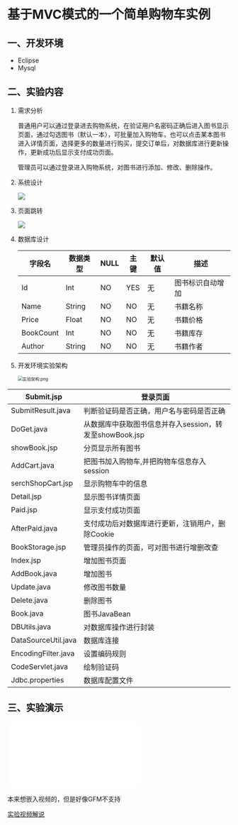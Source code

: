 # 基于MVC模式的一个简单购物车实例

##  一、开发环境

- Eclipse
- Mysql

## 二、实验内容

1. 需求分析

   普通用户可以通过登录进去购物系统，在验证用户名密码正确后进入图书显示页面，通过勾选图书（默认一本），可批量加入购物车，也可以点击某本图书进入详情页面，选择更多的数量进行购买，提交订单后，对数据库进行更新操作，更新成功后显示支付成功页面。

   管理员可以通过登录进入购物系统，对图书进行添加、修改、删除操作。

2. 系统设计

   [![](https://mermaid.ink/img/eyJjb2RlIjoiZ3JhcGggVERcblx0QShMb2dpbiBpbikgLS0-IEJ76aqM6K-B56CB5piv5ZCm5q2j56GufVxuXHRCIC0tPiB8Tm98QVxuXHRCIC0tPiB8WWVzfEN755So5oi35ZCN5LiO5a-G56CB5piv5ZCm5q2j56GufVxuXHRDIC0tPiB8Tm98QVxuXHRDIC0tPiBEW1Nob3cgYm9vayBsaXN0XVxuXHREIC0tPiB8Q2xpY2sgc2hvcENhcnQgYnV0dG9ufEVbU2hvdyBzaG9wQ2FydCBpbmZvXVxuXHREIC0tPiB8Q2xpY2sgbW9yZSBkZXRhaWx8RltTaG93IGJvb2sgcHJpY2UgcXVhbnRpdHkgYXV0aG9yXVxuXHRFIC0tPnxDbGljayBCdXkgYnV0dG9ufEdbVXBkYXRlIGRhdGViYXNlLGRpc3BsYXkgcGF5bWVudCBzdWNjZXNzIGluZm9dXG5cdEUgLS0-fENsaWNrIEJhY2sgYnV0dG9ufCBEXG5cdEYgLS0-fENsaWNrIEJ1eSBidXR0b258IEdcblx0RiAtLT58Q2xpY2sgQmFjayBidXR0b258IERcblx0RyAtLT4gSChMb2dpbiBvdXQpXG5cbmNsYXNzRGVmIGNsYXNzTmFtZSBmaWxsOiNmZmNjMDAsc3Ryb2tlOiMwMDAsc3Ryb2tlLXdpZHRoOjJweCxmb250LWZhbWlseTpjb25zb2xhcztcbmNsYXNzIEEsQixDLEQsRSxGLEcsSCBjbGFzc05hbWU7XG5cdFxuXHRcdCIsIm1lcm1haWQiOnsidGhlbWUiOiJkZWZhdWx0In19)](https://mermaid-js.github.io/mermaid-live-editor/#/edit/eyJjb2RlIjoiZ3JhcGggVERcblx0QShMb2dpbiBpbikgLS0-IEJ76aqM6K-B56CB5piv5ZCm5q2j56GufVxuXHRCIC0tPiB8Tm98QVxuXHRCIC0tPiB8WWVzfEN755So5oi35ZCN5LiO5a-G56CB5piv5ZCm5q2j56GufVxuXHRDIC0tPiB8Tm98QVxuXHRDIC0tPiBEW1Nob3cgYm9vayBsaXN0XVxuXHREIC0tPiB8Q2xpY2sgc2hvcENhcnQgYnV0dG9ufEVbU2hvdyBzaG9wQ2FydCBpbmZvXVxuXHREIC0tPiB8Q2xpY2sgbW9yZSBkZXRhaWx8RltTaG93IGJvb2sgcHJpY2UgcXVhbnRpdHkgYXV0aG9yXVxuXHRFIC0tPnxDbGljayBCdXkgYnV0dG9ufEdbVXBkYXRlIGRhdGViYXNlLGRpc3BsYXkgcGF5bWVudCBzdWNjZXNzIGluZm9dXG5cdEUgLS0-fENsaWNrIEJhY2sgYnV0dG9ufCBEXG5cdEYgLS0-fENsaWNrIEJ1eSBidXR0b258IEdcblx0RiAtLT58Q2xpY2sgQmFjayBidXR0b258IERcblx0RyAtLT4gSChMb2dpbiBvdXQpXG5cbmNsYXNzRGVmIGNsYXNzTmFtZSBmaWxsOiNmZmNjMDAsc3Ryb2tlOiMwMDAsc3Ryb2tlLXdpZHRoOjJweCxmb250LWZhbWlseTpjb25zb2xhcztcbmNsYXNzIEEsQixDLEQsRSxGLEcsSCBjbGFzc05hbWU7XG5cdFxuXHRcdCIsIm1lcm1haWQiOnsidGhlbWUiOiJkZWZhdWx0In19)
   
   
   
3. 页面跳转

   

   [![](https://mermaid.ink/img/eyJjb2RlIjoiZ3JhcGggVERcblx0QShTdWJtaS5qc3ApIC0tPiBCKFN1Ym1pdFJlc3VsdC5qYXZhKVxuXHRCIC0tPiBDKERvZ2V0LmphdmEpXG5cdEMgLS0-IEQoU2hvd2Jvb2suanNwP3N0YXJ0PTEpXG5cdEQgLS0-RShBZGRDYXJ0LmphdmEpXG5cdEQgLS0-RihEZXRhaWwuanNwKVxuXHRGIC0tPkRcblx0Ri0tPkVcblx0RSAtLT5HKFNlcmNoU2hvcENhcnQuanNwKVxuXHRHIC0tPkRcblx0Ry0tPkgoQWZ0ZXJQYWlkLmphdmEpXG5cdEgtLT5JKFBhaWQuanNwKVxuXG5jbGFzc0RlZiBjbGFzc05hbWUgZmlsbDojZmZjYzAwLHN0cm9rZTojMDAwLHN0cm9rZS13aWR0aDoxcHgsZm9udC1mYW1pbHk6Y29uc29sYXM7XG5jbGFzcyBBLEIsQyxELEUsRixHLEgsSSBjbGFzc05hbWU7XG5cblxuXHRcblx0XHQiLCJtZXJtYWlkIjp7InRoZW1lIjoiZm9yZXN0In19)](https://mermaid-js.github.io/mermaid-live-editor/#/edit/eyJjb2RlIjoiZ3JhcGggVERcblx0QShTdWJtaS5qc3ApIC0tPiBCKFN1Ym1pdFJlc3VsdC5qYXZhKVxuXHRCIC0tPiBDKERvZ2V0LmphdmEpXG5cdEMgLS0-IEQoU2hvd2Jvb2suanNwP3N0YXJ0PTEpXG5cdEQgLS0-RShBZGRDYXJ0LmphdmEpXG5cdEQgLS0-RihEZXRhaWwuanNwKVxuXHRGIC0tPkRcblx0Ri0tPkVcblx0RSAtLT5HKFNlcmNoU2hvcENhcnQuanNwKVxuXHRHIC0tPkRcblx0Ry0tPkgoQWZ0ZXJQYWlkLmphdmEpXG5cdEgtLT5JKFBhaWQuanNwKVxuXG5jbGFzc0RlZiBjbGFzc05hbWUgZmlsbDojZmZjYzAwLHN0cm9rZTojMDAwLHN0cm9rZS13aWR0aDoxcHgsZm9udC1mYW1pbHk6Y29uc29sYXM7XG5jbGFzcyBBLEIsQyxELEUsRixHLEgsSSBjbGFzc05hbWU7XG5cblxuXHRcblx0XHQiLCJtZXJtYWlkIjp7InRoZW1lIjoiZm9yZXN0In19)



   

4. 数据库设计

      | 字段名    | 数据类型 | NULL | 主键 | 默认值 | 描述             |
      | --------- | -------- | ---- | ---- | ------ | ---------------- |
      | Id        | Int      | NO   | YES  | 无     | 图书标识自动增加 |
      | Name      | String   | NO   | NO   | 无     | 书籍名称         |
      | Price     | Float    | NO   | NO   | 无     | 书籍价格         |
      | BookCount | Int      | NO   | NO   | 无     | 书籍库存         |
      | Author    | String   | NO   | NO   | 无     | 书籍作者         |

   

5. 开发环境实验架构

   <img src="https://i.loli.net/2020/05/28/qKWIFMEPxb8QYok.png" alt="实验架构.png" style="zoom:67%;" />

| **Submit.jsp**      | **登录页面**                                            |
| ------------------- | ------------------------------------------------------- |
| SubmitResult.java   | 判断验证码是否正确，用户名与密码是否正确                |
| DoGet.java          | 从数据库中获取图书信息并存入session，转发至showBook.jsp |
| showBook.jsp        | 分页显示所有图书                                        |
| AddCart.java        | 把图书加入购物车,并把购物车信息存入session              |
| serchShopCart.jsp   | 显示购物车中的信息                                      |
| Detail.jsp          | 显示图书详情页面                                        |
| Paid.jsp            | 显示支付成功页面                                        |
| AfterPaid.java      | 支付成功后对数据库进行更新，注销用户，删除Cookie        |
| BookStorage.jsp     | 管理员操作的页面，可对图书进行增删改查                  |
| Index.jsp           | 增加图书页面                                            |
| AddBook.java        | 增加图书                                                |
| Update.java         | 修改图书数量                                            |
| Delete.java         | 删除图书                                                |
| Book.java           | 图书JavaBean                                            |
| DBUtils.java        | 对数据库操作进行封装                                    |
| DataSourceUtil.java | 数据库连接                                              |
| EncodingFilter.java | 设置编码规则                                            |
| CodeServlet.java    | 绘制验证码                                              |
| Jdbc.properties     | 数据库配置文件                                          |

## 三、实验演示

<iframe src="//player.bilibili.com/player.html?aid=925561380&bvid=BV14T4y137Uk&cid=189211982&page=1" scrolling="no" border="0" frameborder="no" framespacing="0" allowfullscreen="true"> </iframe>

本来想嵌入视频的，但是好像GFM不支持

[实验视频解说](https://www.bilibili.com/video/BV14T4y137Uk/)




